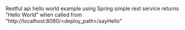 Restful api hello world example using Spring
simple rest service returns "Hello World" when called from "http://localhost:8080/<deploy_path>/sayHello"

